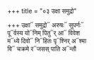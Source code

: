 +++
title = "०३ उक्षा समुद्रो"

+++
उक्षा᳓ समुद्रो᳓ अरुषः᳓ सुपर्णः᳓  
पू᳓र्वस्य यो᳓निम् पितु᳓र् आ᳓ विवेश  
म᳓ध्ये दिवो᳓ नि᳓हितः पृ᳓श्निर् अ᳓श्मा  
वि᳓ चक्रमे र᳓जसस् पाति अ᳓न्तौ